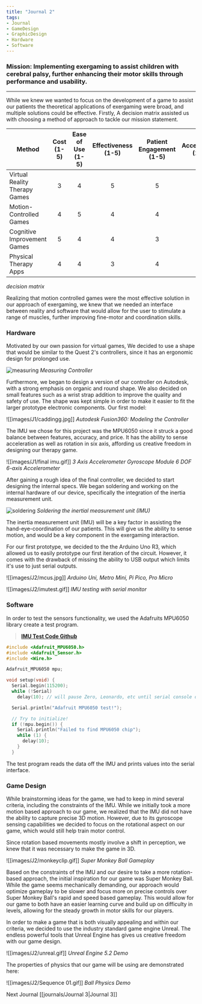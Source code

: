 ```yaml
---
title: "Journal 2"
tags:
- Journal
- GameDesign
- GraphicDesign
- Hardware
- Software
---
```


### **Mission**:  Implementing exergaming to assist children with cerebral palsy, further enhancing their motor skills through performance and usability.
---
While we knew we wanted to focus on the development of a game to assist our patients the theoretical applications of exergaming were broad, and multiple solutions could be effective. Firstly, A decision matrix assisted us with choosing a method of approach to tackle our mission statement.

| Method                             | Cost (1-5) | Ease of Use (1-5) | Effectiveness (1-5) | Patient Engagement (1-5) | Accessibility (1-5) | Total |
|------------------------------------|:----------:|:-----------------:|:-------------------:|:------------------------:|:-------------------:|:-----:|
| Virtual Reality Therapy Games      |     3      |         4         |          5          |             5            |          3          |   20  |
| Motion-Controlled Games            |     4      |         5         |          4          |             4            |          4          |   21  |
| Cognitive Improvement Games        |     5      |         4         |          4          |             3            |          4          |   20   |
| Physical Therapy Apps              |     4      |         4         |          3          |             4            |          5          |   20  |
*decision matrix*

Realizing that motion controlled games were the most effective solution in our approach of exergaming, we knew that we needed an interface between reality and software that would allow for the user to stimulate a range of muscles, further improving fine-motor and coordination skills. 

### Hardware
Motivated by our own passion for virtual games, We decided to use a shape that would be similar to the Quest 2's controllers, since it has an ergonomic design for prolonged use. 

![measuring](images/J1/measuring.jpg)
*Measuring Controller*

Furthermore, we began to design a version of our controller on Autodesk, with a strong emphasis on organic and round shape. We also decided on small features such as a wrist strap addition to improve the quality and safety of use. The shape was kept simple in order to make it easier to fit the larger prototype electronic components. Our first model:

![[images/J1/caddingg.jpg]]
*Autodesk Fusion360: Modeling the Controller*

The IMU we chose for this project was the MPU6050 since it struck a good balance between features, accuracy, and price. It has the ability to sense acceleration as well as rotation in six axis, affording us creative freedom in designing our therapy game. 

![[images/J1/final imu.gif]]
*3 Axis Accelerometer Gyroscope Module 6 DOF 6-axis Accelerometer*

After gaining a rough idea of the final controller, we decided to start designing the internal specs. We began soldering and working on the internal hardware of our device, specifically the integration of the inertia measurement unit.

![soldering](images/J1/soldering.gif)
*Soldering the inertial measurement unit (IMU)*

The inertia measurement unit (IMU) will be a key factor in assisting the hand-eye-coordination of our patients. This will give us the ability to sense motion, and would be a key component in the exergaming interaction.

For our first prototype, we decided to the the Arduino Uno R3, which allowed us to easily prototype our first iteration of the circuit. However, it comes with the drawback of missing the ability to USB output which limits it's use to just serial outputs. 

![[images/J2/mcus.jpg]]
*Arduino Uni, Metro Mini, Pi Pico, Pro Micro*


![[images/J2/imutest.gif]]
*IMU testing with serial monitor*

### Software
In order to test the sensors functionality, we used the Adafruits MPU6050 library create a test program.
> [**IMU Test Code Github**](https://github.com/SihoChoii/ProjectPalsy/blob/main/Software/v1/main/main.ino)
```cpp
#include <Adafruit_MPU6050.h>
#include <Adafruit_Sensor.h>
#include <Wire.h>

Adafruit_MPU6050 mpu;

void setup(void) {
  Serial.begin(115200);
  while (!Serial)
    delay(10); // will pause Zero, Leonardo, etc until serial console opens

  Serial.println("Adafruit MPU6050 test!");

  // Try to initialize!
  if (!mpu.begin()) {
    Serial.println("Failed to find MPU6050 chip");
    while (1) {
      delay(10);
    }
  }
```
The test program reads the data off the IMU and prints values into the serial interface.

### Game Design
While brainstorming ideas for the game, we had to keep in mind several criteria, including the constraints of the IMU. While we initially took a more motion based approach to our game, we realized that the IMU did not have the ability to capture precise 3D motion. However, due to its gyroscope sensing capabilities we decided to focus on the rotational aspect on our game, which would still help train motor control.

Since rotation based movements mostly involve a shift in perception, we knew that it was necessary to make the game in 3D. 

![[images/J2/monkeyclip.gif]]
*Super Monkey Ball Gameplay*

Based on the constraints of the IMU and our desire to take a more rotation-based approach, the initial inspiration for our game was Super Monkey Ball.  While the game seems mechanically demanding, our approach would optimize gameplay to be slower and focus more on precise controls over Super Monkey Ball's rapid and speed based gameplay. This would allow for our game to both have an easier learning curve and build up on difficulty in levels, allowing for the steady growth in motor skills for our players. 

In order to make a game that is both visually appealing and within our criteria, we decided to use the industry standard game engine Unreal. The endless powerful tools that Unreal Engine has gives us creative freedom with our game design. 

![[images/J2/unreal.gif]]
*Unreal Engine 5.2 Demo*

The properties of physics that our game will be using are demonstrated here:

![[images/J2/Sequence 01.gif]]
*Ball Physics Demo*

Next Journal [[journals/Journal 3|Journal 3]]